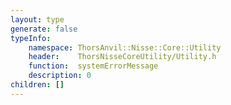 ```yaml
---
layout: type
generate: false
typeInfo:
    namespace: ThorsAnvil::Nisse::Core::Utility
    header:    ThorsNisseCoreUtility/Utility.h
    function:  systemErrorMessage
    description: 0
children: []
---
```

